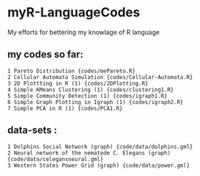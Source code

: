 # myR-LanguageCodes
My efforts for bettering my knowlage of R language

  my codes so far:
  ---
  
    1 Pareto Distribution {codes/mePareto.R}
    2 Cellular Automata Simulation {codes/Cellular-Automata.R}
    3 2D Plottting in R (1) {codes/2DPlotting.R}
    4 Simple KMeans Clustering (1) {codes/clustering1.R}
    5 Simple Community Detection (1) {codes/igraph1.R}
    6 Simple Graph Plotting in Igraph (1) {codes/igraph2.R}
    7 Simple PCA in R (1) {codes/PCA1.R}
	

  data-sets :
  ---

    1 Dolphins Social Network (graph) {code/data/dolphins.gml}
    2 Neural network of the nematode C. Elegans (graph) {code/data/celegansneural.gml}
    3 Western States Power Grid (graph) {code/data/power.gml}
    
    
